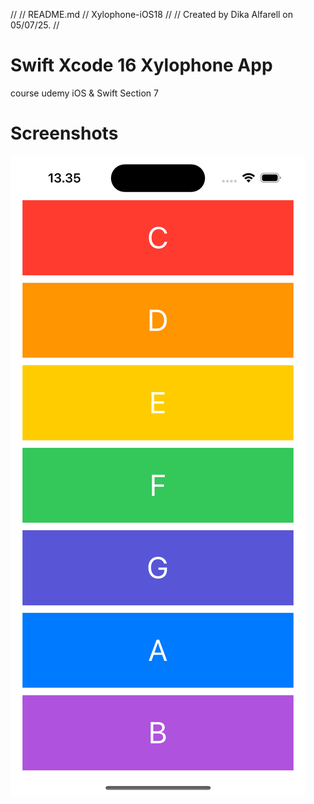 //
//  README.md
//  Xylophone-iOS18
//
//  Created by Dika Alfarell on 05/07/25.
//

# Swift Xcode 16 Xylophone App

course udemy iOS & Swift Section 7

# Screenshots
![ss](ss.png)
